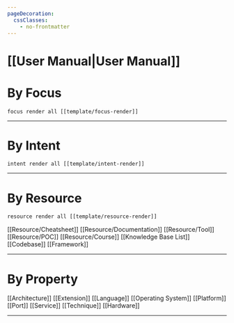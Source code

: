 ```yaml
---
pageDecoration:
  cssClasses:
    - no-frontmatter
---
```

# [[User Manual|User Manual]]

# By Focus
```query
focus render all [[template/focus-render]]
```
---
# By Intent
```query
intent render all [[template/intent-render]]
```
---
# By Resource
```query
resource render all [[template/resource-render]]
```


[[Resource/Cheatsheet]] [[Resource/Documentation]] [[Resource/Tool]] [[Resource/POC]] [[Resource/Course]] [[Knowledge Base List]] [[Codebase]] [[Framework]]

---
# By Property
[[Architecture]] [[Extension]] [[Language]] [[Operating System]] [[Platform]] [[Port]] [[Service]] [[Technique]] [[Hardware]]

---
